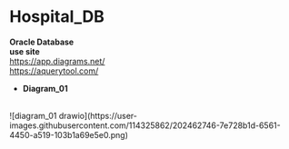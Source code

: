 # Hospital_DB
**Oracle Database**
<br>
**use site**
<br>
https://app.diagrams.net/ 
<br>
https://aquerytool.com/
<br>
- **Diagram_01**
<br>
![diagram_01 drawio](https://user-images.githubusercontent.com/114325862/202462746-7e728b1d-6561-4450-a519-103b1a69e5e0.png)
